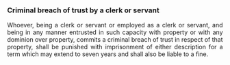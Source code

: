 ### Criminal breach of trust by a clerk or servant
<div style="text-align: justify">

Whoever, being a clerk or servant or employed as a clerk or servant, and being in any manner entrusted in such capacity with property or with any dominion over property, commits a criminal breach of trust in respect of that property, shall be punished with imprisonment of either description for a term which may extend to seven years and shall also be liable to a fine.

</div>
